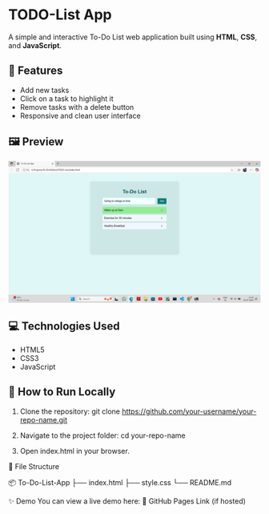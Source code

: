 # TODO-List App

A simple and interactive To-Do List web application built using **HTML**, **CSS**, and **JavaScript**.

## 🚀 Features

- Add new tasks
- Click on a task to highlight it
- Remove tasks with a delete button
- Responsive and clean user interface

## 🖼️ Preview

![alt text](image.png)

## 💻 Technologies Used

- HTML5
- CSS3
- JavaScript

## 📂 How to Run Locally

1. Clone the repository:
   git clone https://github.com/your-username/your-repo-name.git

2. Navigate to the project folder:
cd your-repo-name

3. Open index.html in your browser.

📁 File Structure

📦 To-Do-List-App
├── index.html
├── style.css
└── README.md

✨ Demo
You can view a live demo here:
🔗 GitHub Pages Link (if hosted)